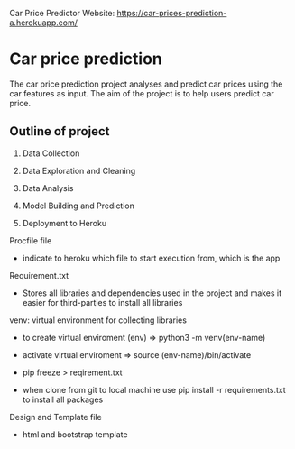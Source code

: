 

Car Price Predictor Website: https://car-prices-prediction-a.herokuapp.com/

# **Car price prediction**
The car price prediction project analyses and predict car prices using the car features as input. The aim of the project is to help users predict car price.

## Outline of project
1. Data Collection

2. Data Exploration and Cleaning

3. Data Analysis

4. Model Building and Prediction

5. Deployment to Heroku


Procfile file
* indicate to heroku which file to start execution from, which is the app

Requirement.txt
* Stores all libraries and dependencies used in the project and makes it easier for third-parties to install all libraries

venv: virtual environment for collecting libraries
* to create virtual enviroment (env) => python3 -m venv(env-name)

* activate virtual enviroment => source (env-name)/bin/activate

* pip freeze > reqirement.txt

* when clone from git to local machine use pip install -r requirements.txt to install all packages

 Design and Template file
 * html and bootstrap template



